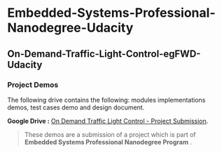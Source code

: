 # Embedded-Systems-Professional-Nanodegree-Udacity
## On-Demand-Traffic-Light-Control-egFWD-Udacity
### Project Demos

The following drive contains the following: modules implementations demos, test cases demo and design document.

**Google Drive :** [On Demand Traffic Light Control - Project Submission](https://drive.google.com/drive/folders/1e1qIBxVcvUJuRhsH8vMlGvKt_yfeCAiq?usp=sharing).

> These demos are a submission of a project which is part of **Embedded Systems Professional Nanodegree Program** .
